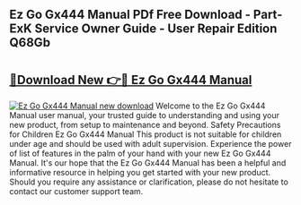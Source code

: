 ## Ez Go Gx444 Manual PDf Free Download - Part-ExK Service Owner Guide - User Repair Edition Q68Gb

# <h2><a href="http://bc61888.oget.top/?id=Ez+Go+Gx444+Manual">🔗Download New 👉🔴 Ez Go Gx444 Manual</a></h2>

[![Ez Go Gx444 Manual new download](https://i.imgur.com/5g1atiW.png)](http://bc61888.oget.top/?id=Ez+Go+Gx444+Manual)
Welcome to the Ez Go Gx444 Manual user manual, your trusted guide to understanding and using your new product, from setup to maintenance and beyond. Safety Precautions for Children Ez Go Gx444 Manual This product is not suitable for children under age and should be used with adult supervision. Experience the power of list of features in the palm of your hand with your new Ez Go Gx444 Manual. It's our hope that the Ez Go Gx444 Manual has been a helpful and informative resource in helping you get started with your new product. Should you require any assistance or clarification, please do not hesitate to contact our customer support team.
